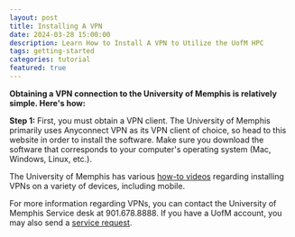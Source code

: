 ```yaml
---
layout: post
title: Installing A VPN
date: 2024-03-28 15:00:00
description: Learn How to Install A VPN to Utilize the UofM HPC
tags: getting-started
categories: tutorial
featured: true
---
```


<strong>Obtaining a VPN connection to the University of Memphis is relatively simple. Here's how:</strong>

<strong>Step 1:</strong>
First, you must obtain a VPN client. The University of Memphis primarily uses Anyconnect VPN as its VPN client of choice, so head to this website in order to install the software. Make sure you download the software that corresponds to your computer's operating system (Mac, Windows, Linux, etc.).

The University of Memphis has various [how-to videos](https://www.memphis.edu/umtech/solutions/movies/vpn.php) regarding installing VPNs on a variety of devices, including mobile. 


For more information regarding VPNs, you can contact the University of Memphis Service desk at 901.678.8888. If you have a UofM account, you may also send a [service request](https://memphis.topdesk.net/tas/public/ssp/content/serviceflow?unid=208655c84d544ce68361714f1b34ab4c).

